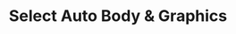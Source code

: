 ---
title: "Select Auto Body & Graphics"
url: /bossier-city/select-auto-body-and-graphics/
shop: car repair
---